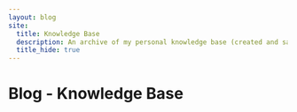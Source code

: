 ```yaml
---
layout: blog
site:
  title: Knowledge Base
  description: An archive of my personal knowledge base (created and saved as a blog).
  title_hide: true
---
```


# Blog - Knowledge Base